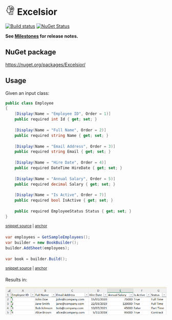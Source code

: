 # <img src="/src/icon.png" height="30px"> Excelsior

[![Build status](https://ci.appveyor.com/api/projects/status/2t806jcx34s3r796/branch/main?svg=true)](https://ci.appveyor.com/project/SimonCropp/Replicant)
[![NuGet Status](https://img.shields.io/nuget/v/Excelsior.svg)](https://www.nuget.org/packages/Excelsior/)

**See [Milestones](../../milestones?state=closed) for release notes.**


## NuGet package

https://nuget.org/packages/Excelsior/


## Usage

Given an input class:

<!-- snippet: Employee.cs -->
<a id='snippet-Employee.cs'></a>
```cs
public class Employee
{
    [Display(Name = "Employee ID", Order = 1)]
    public required int Id { get; set; }

    [Display(Name = "Full Name", Order = 2)]
    public required string Name { get; set; }

    [Display(Name = "Email Address", Order = 3)]
    public required string Email { get; set; }

    [Display(Name = "Hire Date", Order = 4)]
    public required DateTime HireDate { get; set; }

    [Display(Name = "Annual Salary", Order = 5)]
    public required decimal Salary { get; set; }

    [Display(Name = "Is Active", Order = 7)]
    public required bool IsActive { get; set; }

    public required EmployeeStatus Status { get; set; }
}
```
<sup><a href='/src/Tests/Sample/Employee.cs#L1-L22' title='Snippet source file'>snippet source</a> | <a href='#snippet-Employee.cs' title='Start of snippet'>anchor</a></sup>
<!-- endSnippet -->

<!-- snippet: Usage -->
<a id='snippet-Usage'></a>
```cs
var employees = GetSampleEmployees();
var builder = new BookBuilder();
builder.AddSheet(employees);

var book = builder.Build();
```
<sup><a href='/src/Tests/Tests.cs#L7-L15' title='Snippet source file'>snippet source</a> | <a href='#snippet-Usage' title='Start of snippet'>anchor</a></sup>
<!-- endSnippet -->

Results in:

<img src="/src/simple.png">
